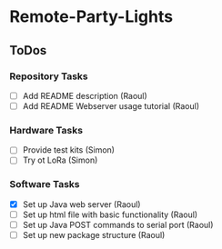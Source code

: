# Remote-Party-Lights

## ToDos

### Repository Tasks
- [ ] Add README description (Raoul)
- [ ] Add README Webserver usage tutorial (Raoul)

### Hardware Tasks
- [ ] Provide test kits (Simon)
- [ ] Try ot LoRa (Simon)

### Software Tasks
- [X] Set up Java web server (Raoul)
- [ ] Set up html file with basic functionality (Raoul)
- [ ] Set up Java POST commands to serial port (Raoul)
- [ ] Set up new package structure (Raoul)